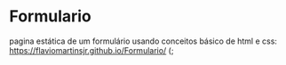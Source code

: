 # Formulario
pagina estática de um formulário usando conceitos básico de html e css:<br>
https://flaviomartinsjr.github.io/Formulario/
(;
